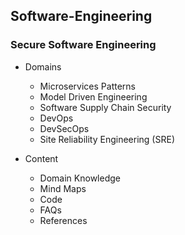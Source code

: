 ## Software-Engineering
### Secure Software Engineering
* Domains
  * Microservices Patterns
  * Model Driven Engineering
  * Software Supply Chain Security
  * DevOps
  * DevSecOps
  * Site Reliability Engineering (SRE)

* Content
  * Domain Knowledge
  * Mind Maps
  * Code 
  * FAQs
  * References